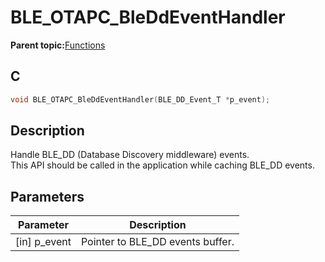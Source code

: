 # BLE\_OTAPC\_BleDdEventHandler

**Parent topic:**[Functions](GUID-80B410B9-3704-4EDB-9A00-B805DADA45F9.md)

## C

```c
void BLE_OTAPC_BleDdEventHandler(BLE_DD_Event_T *p_event);
```

## Description

Handle BLE\_DD \(Database Discovery middleware\) events.<br />This API should be called in the application while caching BLE\_DD events.

## Parameters

|Parameter|Description|
|---------|-----------|
|\[in\] p\_event|Pointer to BLE\_DD events buffer.|

